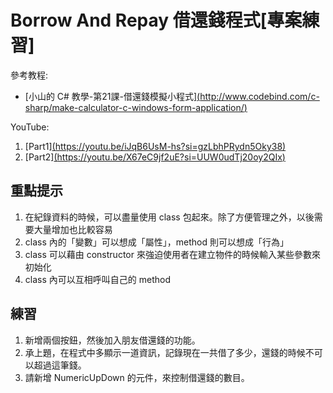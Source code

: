 # Borrow And Repay 借還錢程式[專案練習]
參考教程:
  - [小山的 C# 教學-第21課-借還錢模擬小程式][(http://www.codebind.com/c-sharp/make-calculator-c-windows-form-application/)](https://slmtsite.blogspot.com/2013/07/c-21.html)

YouTube:
  1. [Part1][(https://youtu.be/iJqB6UsM-hs?si=gzLbhPRydn5Oky38)](https://youtu.be/FlEdRULznbM?si=u57NgHKdrH3sDE21)
  2. [Part2][(https://youtu.be/X67eC9jf2uE?si=UUW0udTj20oy2QIx)](https://youtu.be/w2vmllTvgTo?si=oBWuJYiC51AWCK0E)

## 重點提示
  1. 在紀錄資料的時候，可以盡量使用 class 包起來。除了方便管理之外，以後需要大量增加也比較容易
  2. class 內的「變數」可以想成「屬性」，method 則可以想成「行為」
  3. class 可以藉由 constructor 來強迫使用者在建立物件的時候輸入某些參數來初始化
  4. class 內可以互相呼叫自己的 method

## 練習
  1. 新增兩個按鈕，然後加入朋友借還錢的功能。
  2. 承上題，在程式中多顯示一道資訊，記錄現在一共借了多少，還錢的時候不可以超過這筆錢。
  3. 請新增 NumericUpDown 的元件，來控制借還錢的數目。
